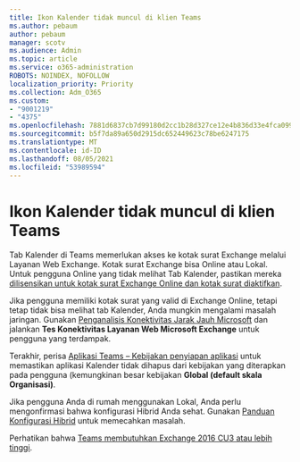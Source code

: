```yaml
---
title: Ikon Kalender tidak muncul di klien Teams
ms.author: pebaum
author: pebaum
manager: scotv
ms.audience: Admin
ms.topic: article
ms.service: o365-administration
ROBOTS: NOINDEX, NOFOLLOW
localization_priority: Priority
ms.collection: Adm_O365
ms.custom:
- "9001219"
- "4375"
ms.openlocfilehash: 7881d6837cb7d99180d2cc1b28d327ce12e4b836d33e4fca099569d4f72510fa
ms.sourcegitcommit: b5f7da89a650d2915dc652449623c78be6247175
ms.translationtype: MT
ms.contentlocale: id-ID
ms.lasthandoff: 08/05/2021
ms.locfileid: "53989594"
---
```

# <a name="calendar-icon-not-showing-in-teams-client"></a>Ikon Kalender tidak muncul di klien Teams

Tab Kalender di Teams memerlukan akses ke kotak surat Exchange melalui Layanan Web Exchange. Kotak surat Exchange bisa Online atau Lokal. Untuk pengguna Online yang tidak melihat Tab Kalender, pastikan mereka [dilisensikan untuk kotak surat Exchange Online dan kotak surat diaktifkan](https://docs.microsoft.com/exchange/recipients-in-exchange-online/create-user-mailboxes).

Jika pengguna memiliki kotak surat yang valid di Exchange Online, tetapi tetap tidak bisa melihat tab Kalender, Anda mungkin mengalami masalah jaringan. Gunakan [Penganalisis Konektivitas Jarak Jauh Microsoft](https://testconnectivity.microsoft.com/) dan jalankan **Tes Konektivitas Layanan Web Microsoft Exchange** untuk pengguna yang terdampak.

Terakhir, perisa [Aplikasi Teams – Kebijakan penyiapan aplikasi](https://admin.teams.microsoft.com/policies/app-setup) untuk memastikan aplikasi Kalender tidak dihapus dari kebijakan yang diterapkan pada pengguna (kemungkinan besar kebijakan **Global (default skala Organisasi)**.

Jika pengguna Anda di rumah menggunakan Lokal, Anda perlu mengonfirmasi bahwa konfigurasi Hibrid Anda sehat. Gunakan [Panduan Konfigurasi Hibrid](https://docs.microsoft.com/exchange/hybrid-deployment/hybrid-agent) untuk memecahkan masalah.

Perhatikan bahwa [Teams membutuhkan Exchange 2016 CU3 atau lebih tinggi](https://docs.microsoft.com/microsoftteams/exchange-teams-interact).
